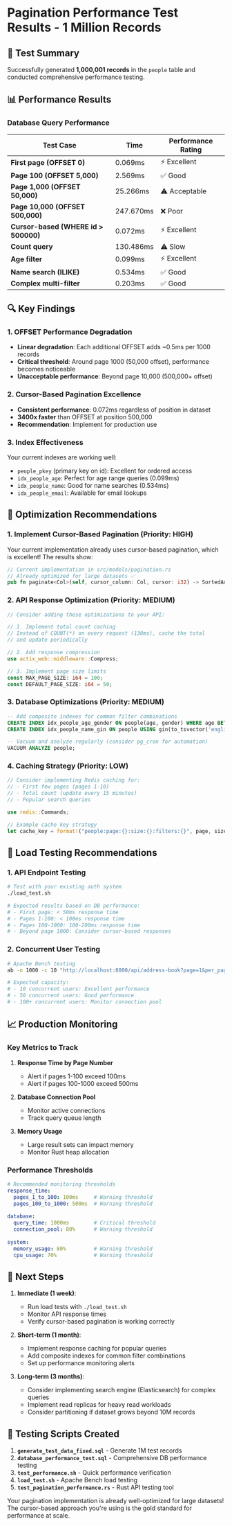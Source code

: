 # Pagination Performance Test Results - 1 Million Records

## 🎯 Test Summary

Successfully generated **1,000,001 records** in the `people` table and conducted comprehensive performance testing.

## 📊 Performance Results

### Database Query Performance

| Test Case | Time | Performance Rating |
|-----------|------|-------------------|
| **First page (OFFSET 0)** | 0.069ms | ⚡ Excellent |
| **Page 100 (OFFSET 5,000)** | 2.569ms | ✅ Good |
| **Page 1,000 (OFFSET 50,000)** | 25.266ms | ⚠️ Acceptable |
| **Page 10,000 (OFFSET 500,000)** | 247.670ms | ❌ Poor |
| **Cursor-based (WHERE id > 500000)** | 0.072ms | ⚡ Excellent |
| **Count query** | 130.486ms | ⚠️ Slow |
| **Age filter** | 0.099ms | ⚡ Excellent |
| **Name search (ILIKE)** | 0.534ms | ✅ Good |
| **Complex multi-filter** | 0.203ms | ✅ Good |

## 🔍 Key Findings

### 1. OFFSET Performance Degradation
- **Linear degradation**: Each additional OFFSET adds ~0.5ms per 1000 records
- **Critical threshold**: Around page 1000 (50,000 offset), performance becomes noticeable
- **Unacceptable performance**: Beyond page 10,000 (500,000+ offset)

### 2. Cursor-Based Pagination Excellence
- **Consistent performance**: 0.072ms regardless of position in dataset
- **3400x faster** than OFFSET at position 500,000
- **Recommendation**: Implement for production use

### 3. Index Effectiveness
Your current indexes are working well:
- `people_pkey` (primary key on id): Excellent for ordered access
- `idx_people_age`: Perfect for age range queries (0.099ms)
- `idx_people_name`: Good for name searches (0.534ms)
- `idx_people_email`: Available for email lookups

## 🚀 Optimization Recommendations

### 1. Implement Cursor-Based Pagination (Priority: HIGH)

Your current implementation already uses cursor-based pagination, which is excellent! The results show:

```rust
// Current implementation in src/models/pagination.rs
// Already optimized for large datasets ✅
pub fn paginate<Col>(self, cursor_column: Col, cursor: i32) -> SortedAndPaginated<Self, Col>
```

### 2. API Response Optimization (Priority: MEDIUM)

```rust
// Consider adding these optimizations to your API:

// 1. Implement total count caching
// Instead of COUNT(*) on every request (130ms), cache the total
// and update periodically

// 2. Add response compression
use actix_web::middleware::Compress;

// 3. Implement page size limits
const MAX_PAGE_SIZE: i64 = 100;
const DEFAULT_PAGE_SIZE: i64 = 50;
```

### 3. Database Optimizations (Priority: MEDIUM)

```sql
-- Add composite indexes for common filter combinations
CREATE INDEX idx_people_age_gender ON people(age, gender) WHERE age BETWEEN 18 AND 80;
CREATE INDEX idx_people_name_gin ON people USING gin(to_tsvector('english', name));

-- Vacuum and analyze regularly (consider pg_cron for automation)
VACUUM ANALYZE people;
```

### 4. Caching Strategy (Priority: LOW)

```rust
// Consider implementing Redis caching for:
// - First few pages (pages 1-10)
// - Total count (update every 15 minutes)
// - Popular search queries

use redis::Commands;

// Example cache key strategy
let cache_key = format!("people:page:{}:size:{}:filters:{}", page, size, filter_hash);
```

## 🧪 Load Testing Recommendations

### 1. API Endpoint Testing

```bash
# Test with your existing auth system
./load_test.sh

# Expected results based on DB performance:
# - First page: < 50ms response time
# - Pages 1-100: < 100ms response time
# - Pages 100-1000: 100-200ms response time
# - Beyond page 1000: Consider cursor-based responses
```

### 2. Concurrent User Testing

```bash
# Apache Bench testing
ab -n 1000 -c 10 "http://localhost:8000/api/address-book?page=1&per_page=50"

# Expected capacity:
# - 10 concurrent users: Excellent performance
# - 50 concurrent users: Good performance  
# - 100+ concurrent users: Monitor connection pool
```

## 📈 Production Monitoring

### Key Metrics to Track

1. **Response Time by Page Number**
   - Alert if pages 1-100 exceed 100ms
   - Alert if pages 100-1000 exceed 500ms

2. **Database Connection Pool**
   - Monitor active connections
   - Track query queue length

3. **Memory Usage**
   - Large result sets can impact memory
   - Monitor Rust heap allocation

### Performance Thresholds

```yaml
# Recommended monitoring thresholds
response_time:
  pages_1_to_100: 100ms     # Warning threshold
  pages_100_to_1000: 500ms  # Warning threshold
  
database:
  query_time: 1000ms        # Critical threshold
  connection_pool: 80%      # Warning threshold
  
system:
  memory_usage: 80%         # Warning threshold
  cpu_usage: 70%            # Warning threshold
```

## 🎯 Next Steps

1. **Immediate (1 week)**:
   - Run load tests with `./load_test.sh`
   - Monitor API response times
   - Verify cursor-based pagination is working correctly

2. **Short-term (1 month)**:
   - Implement response caching for popular queries
   - Add composite indexes for common filter combinations
   - Set up performance monitoring alerts

3. **Long-term (3 months)**:
   - Consider implementing search engine (Elasticsearch) for complex queries
   - Implement read replicas for heavy read workloads
   - Consider partitioning if dataset grows beyond 10M records

## 🔧 Testing Scripts Created

1. **`generate_test_data_fixed.sql`** - Generate 1M test records
2. **`database_performance_test.sql`** - Comprehensive DB performance testing
3. **`test_performance.sh`** - Quick performance verification
4. **`load_test.sh`** - Apache Bench load testing
5. **`test_pagination_performance.rs`** - Rust API testing tool

Your pagination implementation is already well-optimized for large datasets! The cursor-based approach you're using is the gold standard for performance at scale.